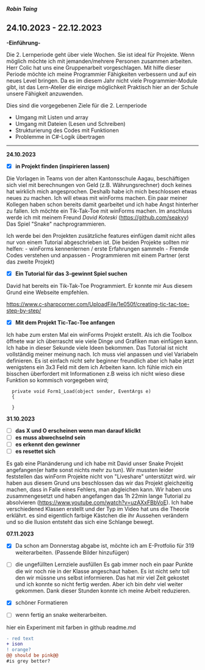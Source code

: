 ***Robin Taing***
## 24.10.2023 - 22.12.2023
**-Einführung-**

Die 2. Lernperiode geht über viele Wochen. Sie ist ideal für Projekte. Wenn möglich möchte ich mit jemanden/mehrere Personen zusammen arbeiten. Herr Colic hat uns eine Gruppenarbeit vorgeschlagen. Mit hilfe dieser Periode möchte ich meine Programmier Fähigkeiten verbessern und auf ein neues Level bringen. Da es im diesem Jahr nicht viele Programmier-Module gibt, ist das Lern-Atelier die einzige möglichkeit Praktisch hier an der Schule unsere Fähigkeit anzuwenden.

Dies sind die vorgegebenen Ziele für die 2. Lernperiode
- Umgang mit Listen und array
- Umgang mit Dateien (Lesen und Schreiben)
- Strukturierung des Codes mit Funktionen
- Problemme in C#-Logik übertragen
_________________________________________________________________________________________________________________________________________________________________________________

**24.10.2023**
- [x] **in Projekt finden (inspirieren lassen)**

Die Vorlagen in Teams von der alten Kantonsschule Aagau, beschäftigen sich viel mit berechnungen von Geld (z.B. Währungsrechner) doch keines hat wirklich mich
      angesprochen. Deshalb habe ich mich beschlossen etwas neues zu machen. Ich will etwas mit winForms machen. Ein paar meiner Kollegen haben schon bereits damit
      gearbeitet und ich habe Angst hinterher zu fallen.
      Ich möchte ein Tik-Tak-Toe mit winForms machen. Im anschluss werde ich mit meinem Freund *David Koteski* (https://github.com/seakyy)
      Das Spiel "Snake" nachprogrammieren.
      
Ich werde bei den Projekten zusätzliche features einfügen damit nicht alles nur von einem Tutorial abgeschrieben ist. Die beiden Projekte sollten mir helfen:
      - winForms kennenlernen / erste Erfahrungen sammeln
      - Fremde Codes verstehen und anpassen
      - Programmieren mit einem Partner (erst das zweite Projekt)
      
- [x] **Ein Tutorial für das 3-gewinnt Spiel suchen**

David hat bereits ein Tik-Tak-Toe Programmiert. Er konnte mir Aus diesem Grund eine Webseite empfehlen.



https://www.c-sharpcorner.com/UploadFile/1e050f/creating-tic-tac-toe-step-by-step/

- [X] **Mit dem Projekt Tic-Tac-Toe anfangen**

Ich habe zum ersten Mal ein winForms Projekt erstellt. Als ich die Toolbox öffnete war ich überrascht wie viele Dinge und Grafiken man einfügen kann. Ich habe in dieser Sekunde viele Ideen bekommen. Das Tutorial ist nicht vollständig meiner meinung nach. Ich muss viel anpassen und viel Variabeln definieren. Es ist einfach nicht sehr beginner freundlich aber ich habe jetzt wenigstens ein 3x3 Feld mit dem ich Arbeiten kann.
Ich fühle mich ein bisschen überfordert mit Informationen z.B weiss ich nicht wieso diese Funktion so kommisch vorgegeben wird;

      private void Form1_Load(object sender, EventArgs e)
      {

      }

**31.10.2023**
- [ ] **das X und O erscheinen wenn man darauf kliclkt**
- [ ] **es muss abwechselnd sein**
- [ ] **es erkennt den gewinner**
- [ ] **es resettet sich**

Es gab eine Planänderung und ich habe mit David unser Snake Projekt angefangen(er hatte sonst nichts mehr zu tun). Wir mussten leider feststellen das winForm Projekte nicht von "Liveshare" unterstützt wird. wir haben aus diesem Grund uns beschlossen das wir das Projekt gleichzeitig machen, dass in Falle eines Fehlers, man abgleichen kann. Wir haben uns zusammengesetzt und haben angefangen das 1h 22min lange Tutorial zu absolvieren (https://www.youtube.com/watch?v=uzAXxFBbVoE). Ich habe verschiedened Klassen erstellt und der Typ im Video hat uns die Theorie erklährt. es sind eigentlich farbige Kästchen die ihr Aussehen verändern und so die Ilusion entsteht das sich eine Schlange bewegt. 

**07.11.2023**
- [X] Da schon am Donnerstag abgabe ist, möchte ich am E-Protfolio für 319 weiterarbeiten. (Passende Bilder hinzufügen)
- [ ] die ungefüllten Lernziele ausfüllen
      Es gab immer noch ein paar Punkte die wir noch nie in der Klasse angeschaut haben. Es ist nicht sehr toll den wir müssne uns           selbst informieren. Das hat mir viel Zeit gekostet und ich konnte so nicht fertig werden. Aber ich bin dehr viel weiter                gekommen. Dank dieser Stunden konnte ich meine Arbeit reduzieren.
- [X] schöner Formatieren
- [ ] wenn fertig an snake weiterarbeiten.







hier ein Experiment mit farben in github readme.md
```diff
- red text
+ ison
! orange?
@@ should be pink@@
#is grey better?
